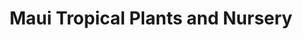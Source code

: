 ---
title: "Maui Tropical Plants and Nursery"
url: /wailuku/maui-tropical-plants-and-nursery/
shop: shop
---
